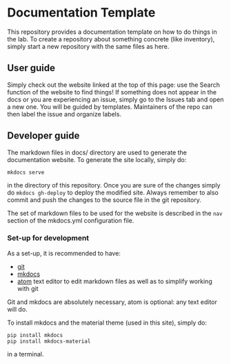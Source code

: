 # Documentation Template

This repository provides a documentation template on how to do things in the lab. To create a repository about something concrete (like inventory), simply start a new repository with the same files as here.

## User guide

Simply check out the website linked at the top of this page: use the Search function of the website to find things! If something does not appear in the docs or you are experiencing an issue, simply go to the Issues tab and open a new one. You will be guided by templates. Maintainers of the repo can then label the issue and organize labels.

## Developer guide

The markdown files in docs/ directory are used to generate the documentation website. To generate the site locally, simply do:

```
mkdocs serve
```

in the directory of this repository. Once you are sure of the changes simply do `mkdocs gh-deploy` to deploy the modified site. Always remember to also commit and push the changes to the source file in the git repository.

The set of markdown files to be used for the website is described in the `nav` section of the mkdocs.yml configuration file.

### Set-up for development

As a set-up, it is recommended to have:

- [git](http://rogerdudler.github.io/git-guide/)
- [mkdocs](https://www.mkdocs.org/)
- [atom](https://atom.io/) text editor to edit markdown files as well as to simplify working with git

Git and mkdocs are absolutely necessary, atom is optional: any text editor will do.

To install mkdocs and the material theme (used in this site), simply do:

```
pip install mkdocs
pip install mkdocs-material
```

in a terminal.

